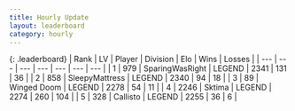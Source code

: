 ```yaml
---
title: Hourly Update
layout: leaderboard
category: hourly
---
```


{: .leaderboard}
| Rank | LV | Player | Division | Elo | Wins | Losses |
| --- | --- | --- | --- | --- | --- | --- |
| <span data-change="0">1</span> | 979 | <span title="ID: 402846">SparingWasRight</span> | LEGEND | <span data-change="0">2341</span> | <span data-change="0">131</span> | <span data-change="0">36</span> |
| <span data-change="0">2</span> | 858 | <span title="ID: 153129">SleepyMattress</span> | LEGEND | <span data-change="0">2340</span> | <span data-change="0">94</span> | <span data-change="0">18</span> |
| <span data-change="1">3</span> | 89 | <span title="ID: 744396">Winged Doom</span> | LEGEND | <span data-change="0">2278</span> | <span data-change="0">54</span> | <span data-change="0">11</span> |
| <span data-change="-1">4</span> | 2246 | <span title="ID: 353063">Sktima</span> | LEGEND | <span data-change="-19">2274</span> | <span data-change="1">260</span> | <span data-change="2">104</span> |
| <span data-change="0">5</span> | 328 | <span title="ID: 619928">Callisto</span> | LEGEND | <span data-change="0">2255</span> | <span data-change="0">36</span> | <span data-change="0">6</span> |